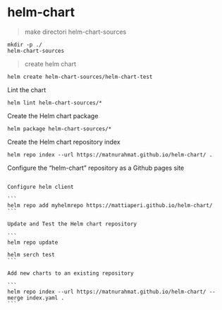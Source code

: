 # helm-chart

> make directori helm-chart-sources

```
mkdir -p ./
helm-chart-sources
```

> create helm chart

```
helm create helm-chart-sources/helm-chart-test 
```

Lint the chart

`helm lint helm-chart-sources/*`

Create the Helm chart package

```
helm package helm-chart-sources/*

```
Create the Helm chart repository index

```
helm repo index --url https://matnurahmat.github.io/helm-chart/ .
```

Configure the “helm-chart” repository as a Github pages site


~~~~

Configure helm client

```
helm repo add myhelmrepo https://mattiaperi.github.io/helm-chart/
```

Update and Test the Helm chart repository

```
helm repo update

helm serch test
```

Add new charts to an existing repository

```
helm repo index --url https://matnurahmat.github.io/helm-chart/ --merge index.yaml .
```